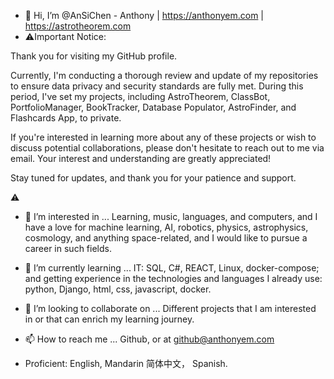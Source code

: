 - 👋 Hi, I’m @AnSiChen - Anthony | https://anthonyem.com | https://astrotheorem.com
- ⚠️Important Notice:

Thank you for visiting my GitHub profile.

Currently, I'm conducting a thorough review and update of my repositories to ensure data privacy and security standards are fully met. During this period, I've set my projects, including AstroTheorem, ClassBot, PortfolioManager, BookTracker, Database Populator, AstroFinder, and Flashcards App, to private.

If you're interested in learning more about any of these projects or wish to discuss potential collaborations, please don't hesitate to reach out to me via email. Your interest and understanding are greatly appreciated!

Stay tuned for updates, and thank you for your patience and support.

 ⚠️
- 👀 I’m interested in ... Learning, music, languages, and computers, and I have a love for machine learning, AI, robotics, physics, astrophysics, cosmology, and anything space-related, and I would like to pursue a career in such fields. 
- 🌱 I’m currently learning ... IT: SQL, C#, REACT, Linux, docker-compose; and getting experience in the technologies and languages I already use: python, Django, html, css, javascript, docker.
- 💞️ I’m looking to collaborate on ... Different projects that I am interested in or that can enrich my learning journey. 
- 📫 How to reach me ... Github, or at github@anthonyem.com

- Proficient: English, Mandarin 简体中文， Spanish. 
<!---
AnSiChen/AnSiChen is a ✨ special ✨ repository because its `README.md` (this file) appears on your GitHub profile.
You can click the Preview link to take a look at your changes.
--->
